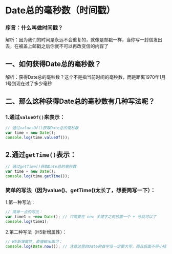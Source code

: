 # Date总的毫秒数（时间戳）

### 序言：什么叫做时间戳？

解析：因为我们的时间是永远不会重复的，就像是邮戳一样，当你写一封信发出去，在被盖上邮戳之后你就不可以再改变信的内容了

## 一、如何获得Date总的毫秒数？

解析：获得Date总的毫秒数？这个不是指当前时间的毫秒数，而是距离1970年1月1号到现在过了多少毫秒

## 二、那么这种获得Date总的毫秒数有几种写法呢？

### 1.通过`valueOf()`来表示：

```javaScript
// 通过valuesOf()获取Date总的毫秒数
var time = new Date();
console.log(time.valueOf());
```

## 2.通过`getTime()`表示：

```javaScript
// 通过getTime()获取Date总的毫秒数
var time = new Date();
console.log(time.getTime());
```

### 简单的写法（因为value()、getTime()太长了，想要简写一下）：

1.第一种写法：

```javaScript
// 简单一点的写法：
var time1 = +new Date(); // 只需要在 new 关键字之前放置一个 + 号就可以了
console.log(time1);
```

2.第二种写法（H5新增属性）：

```javaScript
// H5新增属性，直接输出即可：
console.log(Date.now()); // 注意这里的Date的首字母一定要大写，而且后面不带小括号
```

